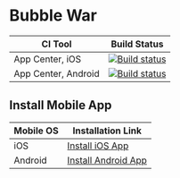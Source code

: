 # Bubble War

|CI Tool                    |Build Status|
|---------------------------|---|
| App Center, iOS | [![Build status](https://build.appcenter.ms/v0.1/apps/60056d45-f42f-4bcd-870b-19c10c400c66/branches/master/badge)](https://appcenter.ms) |
| App Center, Android | [![Build status](https://build.appcenter.ms/v0.1/apps/b1cdcf1b-2685-4105-894e-9b60087dfc48/branches/master/badge)](https://appcenter.ms) |


## Install Mobile App

| Mobile OS | Installation Link |
|-----------|-------------------|
| iOS | [Install iOS App](https://install.appcenter.ms/orgs/bubble-war/apps/bubble-war-1/distribution_groups/sf%20graphql%20workshop) |
| Android | [Install Android App](https://install.appcenter.ms/orgs/bubble-war/apps/bubble-war/distribution_groups/sf%20graphql%20workshop) |